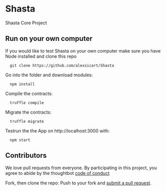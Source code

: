 # Shasta
Shasta Core Project


## Run on your own computer

If you would like to test Shasta on your own computer make sure you have Node installed and clone this repo

      git clone https://github.com/alexsicart/Shasta

Go into the folder and download modules:

      npm install

Compile the contracts:

      truffle compile

Migrate the contracts:

      truffle migrate

Testrun the the App on http://localhost:3000 with:

      npm start


## Contributors

We love pull requests from everyone. By participating in this project, you agree to abide by the thoughtbot
[code of conduct](https://thoughtbot.com/open-source-code-of-conduct)

Fork, then clone the repo:
Push to your fork and  [submit a pull request](https://github.com/alexsicart/Shasta/pull/new/master).
